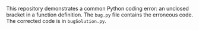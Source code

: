 This repository demonstrates a common Python coding error: an unclosed bracket in a function definition. The `bug.py` file contains the erroneous code. The corrected code is in `bugSolution.py`.
